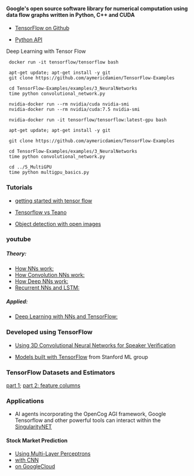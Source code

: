 #### Google's open source software library for numerical computation using data flow graphs written in Python, C++ and CUDA
* [TensorFlow on Github](https://github.com/tensorflow/tensorflow)
+ [Python API](https://www.tensorflow.org/api_docs/python/)


Deep Learning with Tensor Flow

     docker run -it tensorflow/tensorflow bash
 
     apt-get update; apt-get install -y git
     git clone https://github.com/aymericdamien/TensorFlow-Examples
 
     cd TensorFlow-Examples/examples/3_NeuralNetworks
     time python convolutional_network.py
 
     nvidia-docker run --rm nvidia/cuda nvidia-smi
     nvidia-docker run --rm nvidia/cuda:7.5 nvidia-smi
 
     nvidia-docker run -it tensorflow/tensorflow:latest-gpu bash
  
     apt-get update; apt-get install -y git
 
     git clone https://github.com/aymericdamien/TensorFlow-Examples
 
     cd TensorFlow-Examples/examples/3_NeuralNetworks
     time python convolutional_network.py
 
     cd ../5_MultiGPU
     time python multigpu_basics.py

### Tutorials

+ [getting started with tensor flow](https://www.tensorflow.org/get_started/get_started)

+ [Tensorflow vs Teano](https://news.ycombinator.com/item?id=14575465)

+ [Object detection with open images](https://blog.algorithmia.com/deep-dive-into-object-detection-with-open-images-using-tensorflow/)


### youtube 
##### Theory:
* [How NNs work: ](https://www.youtube.com/watch?v=ILsA4nyG7I0)
* [How Convolution NNs work: ](https://www.youtube.com/watch?v=FmpDIaiMIeA)
* [How Deep NNs work: ](https://www.youtube.com/watch?v=ILsA4nyG7I0&t=5s)
* [Recurrent NNs and LSTM: ](https://www.youtube.com/watch?v=WCUNPb-5EYI)

##### Applied:
* [Deep Learning with NNs and TensorFlow: ](https://www.youtube.com/watch?v=oYbVFhK_olY)


### Developed using TensorFlow

+ [Using 3D Convolutional Neural Networks for Speaker Verification](https://github.com/astorfi/3D-convolutional-speaker-recognition)

+ [Models built with TensorFlow](https://github.com/stanfordmlgroup/tf-models) from Stanford ML group

### TensorFlow Datasets and Estimators

[part 1](https://developers.googleblog.com/2017/09/introducing-tensorflow-datasets.html); [part 2: feature columns](https://developers.googleblog.com/2017/11/introducing-tensorflow-feature-columns.html)


### Applications

+ AI agents incorporating the OpenCog AGI framework, Google Tensorflow and other powerful tools can interact within the [SingularityNET](https://github.com/singnet/singnet)

#### Stock Market Prediction

+ [Using Multi-Layer Perceptrons ](https://nicholastsmith.wordpress.com/2016/04/20/stock-market-prediction-using-multi-layer-perceptrons-with-tensorflow/)
+ [with CNN](https://github.com/kimber-chen/Tensorflow-for-stock-prediction)
+ [on GoogleCloud](https://cloud.google.com/solutions/machine-learning-with-financial-time-series-data)
